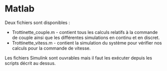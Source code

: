 # Matlab
Deux fichiers sont disponibles :
- Trottinette_couple.m - contient tous les calculs relatifs à la commande de couple ainsi que les différentes simulations en continu et en discret.
- Trottinette_vitess.m - contient la simulation du système pour vérifier nos calculs pour la commande de vitesse.

Les fichiers Simulink sont ouvrables mais il faut les exécuter depuis les scripts décrit au dessus.
